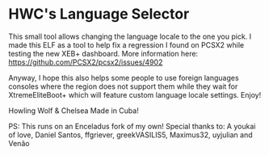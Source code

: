 # HWC's Language Selector
This small tool allows changing the language locale to the one you pick.
I made this ELF as a tool to help fix a regression I found on PCSX2 while testing the new XEB+ dashboard. More information here: https://github.com/PCSX2/pcsx2/issues/4902

Anyway, I hope this also helps some people to use foreign languages consoles where the region does not support them while they wait for XtremeEliteBoot+ which will feature custom language locale settings. Enjoy!

Howling Wolf & Chelsea
Made in Cuba!

PS: This runs on an Enceladus fork of my own!
Special thanks to: A youkai of love, Daniel Santos, ffgriever, greekVASILIS5, Maximus32, uyjulian and Venão
